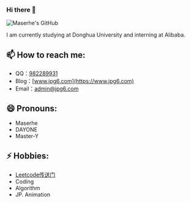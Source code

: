
### Hi there 👋
![Maserhe's GitHub](https://github-readme-stats.vercel.app/api?hide=issues,contribs&include_all_commits=true&username=Maserhe)

I am currently studying at Donghua University and interning at Alibaba.

## 📫 How to reach me: 
- QQ：[982289931](http://wpa.qq.com/msgrd?v=3&uin=982289931&site=qq&menu=yes)
- Blog：[www.jpg6.com](https://www.jpg6.com)
- Email：[admin@jpg6.com](admin@jpg6.com)

## 😄 Pronouns: 
- Maserhe
- DAYONE
- Master-Y

## ⚡ Hobbies: 
- [Leetcode传送门](https://leetcode.cn/u/maserhe/)
- Coding
- Algorithm
- JP. Animation

